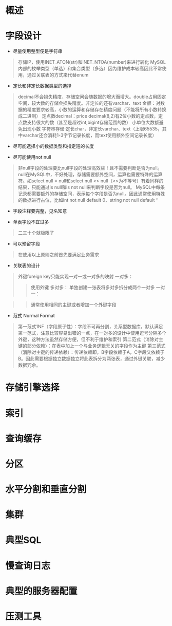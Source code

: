 # 概述

# 字段设计

  - 尽量使用整型便是字符串
  > 存储IP，使用INET_ATON(str)和INET_NTOA(number)来进行转化
  > MySQL内部的枚举类型（单选）和集合类型（多选）因为维护成本较高因此不常使用，通过关联表的方式来代替enum

  - 定长和非定长数据类型的选择
  > decimal不会损失精度，存储空间会随数据的增大而增大。double占用固定空间，较大数的存储会损失精度。非定长的还有varchar、text
  > 金额：对数据的精度要求较高，小数的运算和存储存在精度问题（不能将所有小数转换成二进制）
  > 定点数decimal：price decimal(8,2)有2位小数的定点数，定点数支持很大的数（甚至是超过int,bigint存储范围的数）
  > 小单位大数额避免出现小数
  > 字符串存储:定长char，非定长varchar、text（上限65535，其中varchar还会消耗1-3字节记录长度，而text使用额外空间记录长度）
  
  - 尽可能选择小的数据类型和指定短的长度

  - 尽可能使用not null
  > 非null字段的处理要比null字段的处理高效些！且不需要判断是否为null。
  > null在MySQL中，不好处理，存储需要额外空间，运算也需要特殊的运算符。如select null = null和select null <> null（<>为不等号）有着同样的结果，只能通过is null和is not null来判断字段是否为null。
  > MySQL中每条记录都需要额外的存储空间，表示每个字段是否为null。因此通常使用特殊的数据进行占位，比如int not null default 0、string not null default ‘’
  
  - 字段注释要完整，见名知意
  
  - 单表字段不宜过多
  > 二三十个就极限了
  
  - 可以预留字段
  > 在使用以上原则之前首先要满足业务需求
  
  - 关联表的设计
  > 外键foreign key只能实现一对一或一对多的映射
  > 一对多：
  >> 使用外键
  > 多对多：
  >> 单独创建一张表将多对多拆分成两个一对多
  > 一对一：
  
  >> 通常使用相同的主键或者增加一个外键字段
  
  - 范式 Normal Format
  > 第一范式1NF（字段原子性）：字段不可再分割，关系型数据库，默认满足第一范式，注意比较容易出错的一点，在一对多的设计中使用逗号分隔多个外键，这种方法虽然存储方便，但不利于维护和索引
  > 第二范式（消除对主键的部分依赖）：在表中加上一个与业务逻辑无关的字段作为主键
  > 第三范式（消除对主键的传递依赖）：传递依赖即，B字段依赖于A，C字段又依赖于B。因此需要根据独立数据独立将此表拆分为两张表，通过外键关联，减少数据冗余。
  
  
# 存储引擎选择
# 索引

# 查询缓存
# 分区
# 水平分割和垂直分割
# 集群
# 典型SQL
# 慢查询日志
# 典型的服务器配置
# 压测工具

